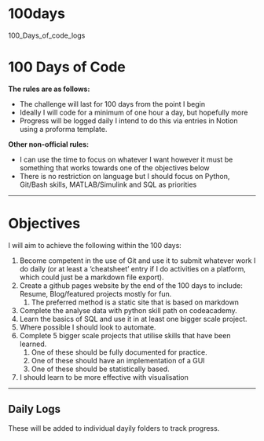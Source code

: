 # 100days
100_Days_of_code_logs
# 100 Days of Code

**The rules are as follows:**

- The challenge will last for 100 days from the point I begin
- Ideally I will code for a minimum of one hour a day, but hopefully more
- Progress will be logged daily I intend to do this via entries in Notion using a proforma template.

**Other non-official rules:**

- I can use the time to focus on whatever I want however it must be something that works towards one of the objectives below
- There is no restriction on language but I should focus on Python, Git/Bash skills, MATLAB/Simulink and SQL as priorities

---

# Objectives

I will aim to achieve the following within the 100 days:

1. Become competent in the use of Git and use it to submit whatever work I do daily (or at least a ‘cheatsheet’ entry if I do activities on a platform, which could just be a markdown file export).
2. Create a github pages website by the end of the 100 days to include: Resume, Blog/featured projects mostly for fun.
    1. The preferred method is a static site that is based on markdown
3. Complete the analyse data with python skill path on codeacademy.
4. Learn the basics of SQL and use it in at least one bigger scale project.
5. Where possible I should look to automate.
6. Complete 5 bigger scale projects that utilise skills that have been learned.
    1. One of these should be fully documented for practice.
    2. One of these should have an implementation of a GUI
    3. One of these should be statistically based.
7. I should learn to be more effective with visualisation

---

## Daily Logs
These will be added to individual dayily folders to track progress.
